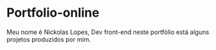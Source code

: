 # Portfolio-online
Meu nome é Nickolas Lopes, Dev front-end neste portfólio está alguns projetos 
produzidos por mim.
